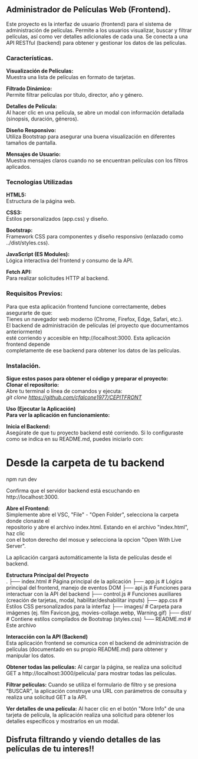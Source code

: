 ## Administrador de Películas Web (Frontend).    

Este proyecto es la interfaz de usuario (frontend) para el sistema de administración de películas. 
Permite a los usuarios visualizar, buscar y filtrar películas, así como ver detalles adicionales 
de cada una. Se conecta a una API RESTful (backend) para obtener y gestionar los datos de las películas.

### Características.   
**Visualización de Películas:**  
Muestra una lista de películas en formato de tarjetas.  
  
**Filtrado Dinámico:**  
Permite filtrar películas por título, director, año y género.  


**Detalles de Película:**  
Al hacer clic en una película, se abre un modal con información detallada (sinopsis, duración, géneros).  

**Diseño Responsivo:**  
Utiliza Bootstrap para asegurar una buena visualización en diferentes tamaños de pantalla.  


**Mensajes de Usuario:**  
Muestra mensajes claros cuando no se encuentran películas con los filtros aplicados.  


### Tecnologías Utilizadas  
**HTML5:**  
Estructura de la página web.  

**CSS3:**  
Estilos personalizados (app.css) y diseño.

**Bootstrap:**  
Framework CSS para componentes y diseño responsivo (enlazado como ../dist/styles.css).  


**JavaScript (ES Modules):**  
Lógica interactiva del frontend y consumo de la API.  


**Fetch API:**  
Para realizar solicitudes HTTP al backend.  


### Requisitos Previos:  

Para que esta aplicación frontend funcione correctamente, debes asegurarte de que:  
Tienes un navegador web moderno (Chrome, Firefox, Edge, Safari, etc.).  
El backend de administración de películas (el proyecto que documentamos anteriormente)   
esté corriendo y accesible en http://localhost:3000. Esta aplicación frontend depende  
completamente de ese backend para obtener los datos de las películas.  

### Instalación.  
**Sigue estos pasos para obtener el código y preparar el proyecto:**   
**Clonar el repositorio:**  
Abre tu terminal o línea de comandos y ejecuta:  
_git clone https://github.com/cfalcone1977/CEPITFRONT_  
  
**Uso (Ejecutar la Aplicación)**    
**Para ver la aplicación en funcionamiento:**  

**Inicia el Backend:**  
Asegúrate de que tu proyecto backend esté corriendo. Si lo configuraste como se indica en su README.md, puedes iniciarlo con:  
# Desde la carpeta de tu backend
npm run dev

Confirma que el servidor backend está escuchando en http://localhost:3000.

**Abre el Frontend:**  
Simplemente abre el VSC, "File" - "Open Folder", selecciona la carpeta donde clonaste el   
repositorio y abre el archivo index.html. Estando en el archivo "index.html", haz clic   
con el boton derecho del mosue y selecciona la opcion "Open With Live Server".

La aplicación cargará automáticamente la lista de películas desde el backend.  

**Estructura Principal del Proyecto**  
.
├── index.html                  # Página principal de la aplicación
├── app.js                      # Lógica principal del frontend, manejo de eventos DOM
├── api.js                      # Funciones para interactuar con la API del backend
├── control.js                  # Funciones auxiliares (creación de tarjetas, modal, habilitar/deshabilitar inputs)
├── app.css                     # Estilos CSS personalizados para la interfaz
├── images/                     # Carpeta para imágenes (ej. film Favicon.jpg, movies-collage.webp, Warning.gif)
├── dist/                       # Contiene estilos compilados de Bootstrap (styles.css)
└── README.md                   # Este archivo

**Interacción con la API (Backend)**  
Esta aplicación frontend se comunica con el backend de administración de películas 
(documentado en su propio README.md) para obtener y manipular los datos.  


**Obtener todas las películas:**
Al cargar la página, se realiza una solicitud GET a http://localhost:3000/pelicula/ para mostrar todas las películas.  


**Filtrar películas:**
Cuando se utiliza el formulario de filtro y se presiona "BUSCAR", la aplicación construye una URL con parámetros de consulta y realiza una solicitud GET a la API.  


**Ver detalles de una película:**
Al hacer clic en el botón "More Info" de una tarjeta de película, la aplicación realiza una solicitud 
para obtener los detalles específicos y mostrarlos en un modal.

## Disfruta filtrando y viendo detalles de las películas de tu interes!!

